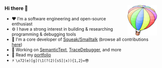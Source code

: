 ### Hi there 👋 [<img align="right" src="https://raw.githubusercontent.com/LinqLover/LinqLover/eb36cbe6a9901f28952a650c62c09ac7312cecda/squeak-balloon.svg" height="100">](https://squeak.org)

- ❤ I’m a software engineering and open-source enthusiast
- ⚙ I have a strong interest in building & researching programming & debugging tools
- 🎈 I'm a core developer of [Squeak/Smalltalk](https://squeak.org) (browse all contributions [here](https://lists.squeakfoundation.org/archives/search?q=christoph+thiede&page=1&sort=date-desc))
- 🚧 Working on [SemanticText](https://github.com/LinqLover/Squeak-SemanticText), [TraceDebugger](https://github.com/hpi-swa-lab/squeak-tracedebugger), and more
- 📃 Read my [portfolio](./PORTFOLIO.md)
- ⚡ `\x72(e)[g](\1(?(2)[sS]|x)){1,2}=😎`

<!--
**LinqLover/LinqLover** is a ✨ _special_ ✨ repository because its `README.md` (this file) appears on your GitHub profile.

Here are some ideas to get you started:

- 🔭 I’m currently working on ...
- 🌱 I’m currently learning ...
- 👯 I’m looking to collaborate on ...
- 🤔 I’m looking for help with ...
- 💬 Ask me about ...
- 📫 How to reach me: ...
- 😄 Pronouns: ...
- ⚡ Fun fact: ...
-->
